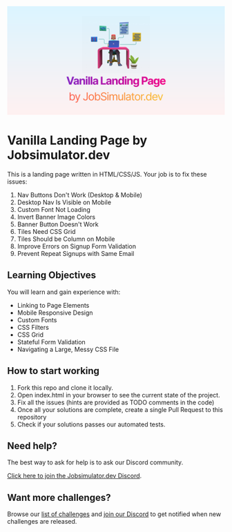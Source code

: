 ![](./banner.svg)

# Vanilla Landing Page by Jobsimulator.dev

This is a landing page written in HTML/CSS/JS. Your job is to fix these issues:

1. Nav Buttons Don't Work (Desktop & Mobile)
1. Desktop Nav Is Visible on Mobile
1. Custom Font Not Loading
1. Invert Banner Image Colors
1. Banner Button Doesn't Work
1. Tiles Need CSS Grid
1. Tiles Should be Column on Mobile
1. Improve Errors on Signup Form Validation
1. Prevent Repeat Signups with Same Email

## Learning Objectives

You will learn and gain experience with:

- Linking to Page Elements
- Mobile Responsive Design
- Custom Fonts
- CSS Filters
- CSS Grid
- Stateful Form Validation
- Navigating a Large, Messy CSS File

## How to start working

1. Fork this repo and clone it locally.
1. Open index.html in your browser to see the current state of the project.
1. Fix all the issues (hints are provided as TODO comments in the code)
1. Once all your solutions are complete, create a single Pull Request to this repository
1. Check if your solutions passes our automated tests.

## Need help?

The best way to ask for help is to ask our Discord community.

[Click here to join the Jobsimulator.dev Discord](https://discord.gg/6VsSMZaM7q).

## Want more challenges?

Browse our [list of challenges](https://jobsimulator.gumroad.com/) and [join our Discord](https://discord.gg/6VsSMZaM7q) to get notified when new challenges are released.
